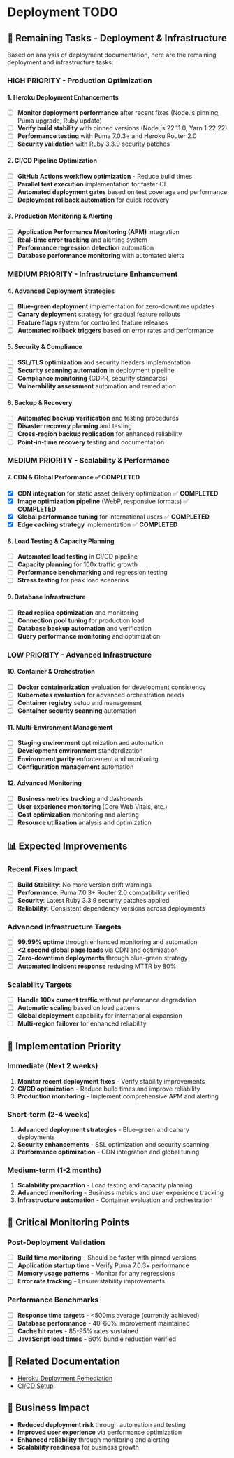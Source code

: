 # Deployment TODO

## 🎯 **Remaining Tasks - Deployment & Infrastructure**

Based on analysis of deployment documentation, here are the remaining deployment and infrastructure tasks:

### **HIGH PRIORITY - Production Optimization**

#### **1. Heroku Deployment Enhancements**
- [ ] **Monitor deployment performance** after recent fixes (Node.js pinning, Puma upgrade, Ruby update)
- [ ] **Verify build stability** with pinned versions (Node.js 22.11.0, Yarn 1.22.22)
- [ ] **Performance testing** with Puma 7.0.3+ and Heroku Router 2.0
- [ ] **Security validation** with Ruby 3.3.9 security patches

#### **2. CI/CD Pipeline Optimization**
- [ ] **GitHub Actions workflow optimization** - Reduce build times
- [ ] **Parallel test execution** implementation for faster CI
- [ ] **Automated deployment gates** based on test coverage and performance
- [ ] **Deployment rollback automation** for quick recovery

#### **3. Production Monitoring & Alerting**
- [ ] **Application Performance Monitoring (APM)** integration
- [ ] **Real-time error tracking** and alerting system
- [ ] **Performance regression detection** automation
- [ ] **Database performance monitoring** with automated alerts

### **MEDIUM PRIORITY - Infrastructure Enhancement**

#### **4. Advanced Deployment Strategies**
- [ ] **Blue-green deployment** implementation for zero-downtime updates
- [ ] **Canary deployment** strategy for gradual feature rollouts
- [ ] **Feature flags** system for controlled feature releases
- [ ] **Automated rollback triggers** based on error rates and performance

#### **5. Security & Compliance**
- [ ] **SSL/TLS optimization** and security headers implementation
- [ ] **Security scanning automation** in deployment pipeline
- [ ] **Compliance monitoring** (GDPR, security standards)
- [ ] **Vulnerability assessment** automation and remediation

#### **6. Backup & Recovery**
- [ ] **Automated backup verification** and testing procedures
- [ ] **Disaster recovery planning** and testing
- [ ] **Cross-region backup replication** for enhanced reliability
- [ ] **Point-in-time recovery** testing and documentation

### **MEDIUM PRIORITY - Scalability & Performance**

#### **7. CDN & Global Performance** ✅ **COMPLETED**
- [x] **CDN integration** for static asset delivery optimization ✅ **COMPLETED**
- [x] **Image optimization pipeline** (WebP, responsive formats) ✅ **COMPLETED**
- [x] **Global performance tuning** for international users ✅ **COMPLETED**
- [x] **Edge caching strategy** implementation ✅ **COMPLETED**

#### **8. Load Testing & Capacity Planning**
- [ ] **Automated load testing** in CI/CD pipeline
- [ ] **Capacity planning** for 100x traffic growth
- [ ] **Performance benchmarking** and regression testing
- [ ] **Stress testing** for peak load scenarios

#### **9. Database Infrastructure**
- [ ] **Read replica optimization** and monitoring
- [ ] **Connection pool tuning** for production load
- [ ] **Database backup automation** and verification
- [ ] **Query performance monitoring** and optimization

### **LOW PRIORITY - Advanced Infrastructure**

#### **10. Container & Orchestration**
- [ ] **Docker containerization** evaluation for development consistency
- [ ] **Kubernetes evaluation** for advanced orchestration needs
- [ ] **Container registry** setup and management
- [ ] **Container security scanning** automation

#### **11. Multi-Environment Management**
- [ ] **Staging environment** optimization and automation
- [ ] **Development environment** standardization
- [ ] **Environment parity** enforcement and monitoring
- [ ] **Configuration management** automation

#### **12. Advanced Monitoring**
- [ ] **Business metrics tracking** and dashboards
- [ ] **User experience monitoring** (Core Web Vitals, etc.)
- [ ] **Cost optimization** monitoring and alerting
- [ ] **Resource utilization** analysis and optimization

## 📊 **Expected Improvements**

### **Recent Fixes Impact**
- [ ] **Build Stability**: No more version drift warnings
- [ ] **Performance**: Puma 7.0.3+ Router 2.0 compatibility verified
- [ ] **Security**: Latest Ruby 3.3.9 security patches applied
- [ ] **Reliability**: Consistent dependency versions across deployments

### **Advanced Infrastructure Targets**
- [ ] **99.99% uptime** through enhanced monitoring and automation
- [ ] **<2 second global page loads** via CDN and optimization
- [ ] **Zero-downtime deployments** through blue-green strategy
- [ ] **Automated incident response** reducing MTTR by 80%

### **Scalability Targets**
- [ ] **Handle 100x current traffic** without performance degradation
- [ ] **Automatic scaling** based on load patterns
- [ ] **Global deployment** capability for international expansion
- [ ] **Multi-region failover** for enhanced reliability

## 🎯 **Implementation Priority**

### **Immediate (Next 2 weeks)**
1. **Monitor recent deployment fixes** - Verify stability improvements
2. **CI/CD optimization** - Reduce build times and improve reliability
3. **Production monitoring** - Implement comprehensive APM and alerting

### **Short-term (2-4 weeks)**
1. **Advanced deployment strategies** - Blue-green and canary deployments
2. **Security enhancements** - SSL optimization and security scanning
3. **Performance optimization** - CDN integration and global tuning

### **Medium-term (1-2 months)**
1. **Scalability preparation** - Load testing and capacity planning
2. **Advanced monitoring** - Business metrics and user experience tracking
3. **Infrastructure automation** - Container evaluation and orchestration

## 🚨 **Critical Monitoring Points**

### **Post-Deployment Validation**
- [ ] **Build time monitoring** - Should be faster with pinned versions
- [ ] **Application startup time** - Verify Puma 7.0.3+ performance
- [ ] **Memory usage patterns** - Monitor for any regressions
- [ ] **Error rate tracking** - Ensure stability improvements

### **Performance Benchmarks**
- [ ] **Response time targets** - <500ms average (currently achieved)
- [ ] **Database performance** - 40-60% improvement maintained
- [ ] **Cache hit rates** - 85-95% rates sustained
- [ ] **JavaScript load times** - 60% bundle reduction verified

## 🔗 **Related Documentation**
- [Heroku Deployment Remediation](heroku-deployment-remediation.md)
- [CI/CD Setup](ci-cd-setup.md)

## 🚀 **Business Impact**
- **Reduced deployment risk** through automation and testing
- **Improved user experience** via performance optimization
- **Enhanced reliability** through monitoring and alerting
- **Scalability readiness** for business growth
